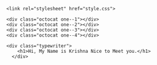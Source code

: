<!DOCTYPE html>
<html lang="en">
<head>
    <meta charset="UTF-8">
    <title>Title</title>

    <link rel="stylesheet" href="style.css">
</head>
<body>
<div class="ocean">
    <div class="bubble bubble--1"></div>
    <div class="bubble bubble--2"></div>
    <div class="bubble bubble--3"></div>
    <div class="bubble bubble--4"></div>
    <div class="bubble bubble--5"></div>
    <div class="bubble bubble--6"></div>
    <div class="bubble bubble--7"></div>
    <div class="bubble bubble--8"></div>
    <div class="bubble bubble--9"></div>
    <div class="bubble bubble--10"></div>
    <div class="bubble bubble--11"></div>
    <div class="bubble bubble--12"></div>
    <div class="octocat"></div>

    <div class="octocat one--1"></div>
    <div class="octocat one--2"></div>
    <div class="octocat one--3"></div>
    <div class="octocat one--4"></div>
</div>

<div class="intro">

    <div class="typewriter">
        <h1>Hi, My Name is Krishna Nice to Meet you.</h1>
      </div>

</div>

</body>
</html>
